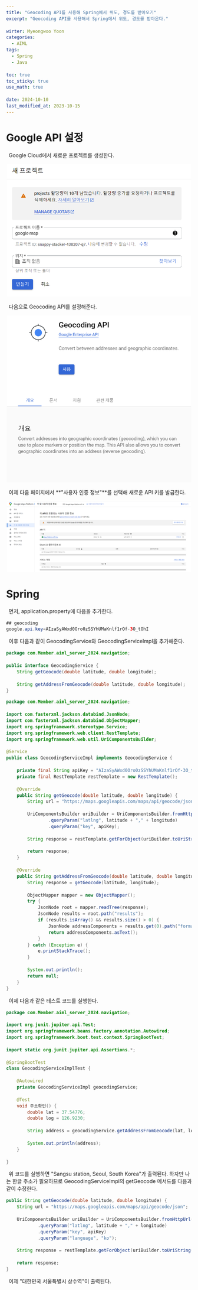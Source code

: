 ```yaml
---
title: "Geocoding API를 사용해 Spring에서 위도, 경도를 받아오기"
excerpt: "Geocoding API를 사용해서 Spring에서 위도, 경도를 받아온다."

wirter: Myeongwoo Yoon
categories:
  - AIML
tags:
  - Spring
  - Java

toc: true
toc_sticky: true
use_math: true 

date: 2024-10-10
last_modified_at: 2023-10-15
---
```


Google API 설정
======

&ensp;Google Cloud에서 새로운 프로젝트를 생성한다.<br/>
<p align="center"><img src="/assets/img/AIML/위도, 경도 받아오기/1-1-New Project.png" width="500"></p>

&ensp;다음으로 Geocoding API를 설정해준다.<br/>
<p align="center"><img src="/assets/img/AIML/위도, 경도 받아오기/1-2-Geocoding API.png" width="500"></p>

&ensp;이제 다음 페이지에서 **"사용자 인증 정보"**를 선택해 새로운 API 키를 발급한다.<br/>
<p align="center"><img src="/assets/img/AIML/위도, 경도 받아오기/1-3-New API Key.png" width="500"></p>

Spring
======

&ensp;먼저, application.property에 다음을 추가한다.
```java
## geocoding
google.api.key=AIzaSyAWxd0Oro0zSSYhUMaKnlf1rOf-3O_tOhI
```

&ensp;이후 다음과 같이 GeocodingService와 GeocodingServiceImpl을 추가해준다.
```java
package com.Member.aiml_server_2024.navigation;

public interface GeocodingService {
    String getGeocode(double latitude, double longitude);

    String getAddressFromGeocode(double latitude, double longitude);
}
```

```java
package com.Member.aiml_server_2024.navigation;

import com.fasterxml.jackson.databind.JsonNode;
import com.fasterxml.jackson.databind.ObjectMapper;
import org.springframework.stereotype.Service;
import org.springframework.web.client.RestTemplate;
import org.springframework.web.util.UriComponentsBuilder;

@Service
public class GeocodingServiceImpl implements GeocodingService {

    private final String apiKey = "AIzaSyAWxd0Oro0zSSYhUMaKnlf1rOf-3O_tOhI";
    private final RestTemplate restTemplate = new RestTemplate();

    @Override
    public String getGeocode(double latitude, double longitude) {
        String url = "https://maps.googleapis.com/maps/api/geocode/json";

        UriComponentsBuilder uriBuilder = UriComponentsBuilder.fromHttpUrl(url)
                .queryParam("latlng", latitude + "," + longitude)
                .queryParam("key", apiKey);

        String response = restTemplate.getForObject(uriBuilder.toUriString(), String.class);

        return response;
    }

    @Override
    public String getAddressFromGeocode(double latitude, double longitude) {
        String response = getGeocode(latitude, longitude);

        ObjectMapper mapper = new ObjectMapper();
        try {
            JsonNode root = mapper.readTree(response);
            JsonNode results = root.path("results");
            if (results.isArray() && results.size() > 0) {
                JsonNode addressComponents = results.get(0).path("formatted_address");
                return addressComponents.asText();
            }
        } catch (Exception e) {
            e.printStackTrace();
        }

        System.out.println();
        return null;
    }
}
```

&ensp;이제 다음과 같은 테스트 코드를 실행한다.
```java
package com.Member.aiml_server_2024.navigation;

import org.junit.jupiter.api.Test;
import org.springframework.beans.factory.annotation.Autowired;
import org.springframework.boot.test.context.SpringBootTest;

import static org.junit.jupiter.api.Assertions.*;

@SpringBootTest
class GeocodingServiceImplTest {

    @Autowired
    private GeocodingServiceImpl geocodingService;

    @Test
    void 주소확인() {
        double lat = 37.54776;
        double log = 126.9230;

        String address = geocodingService.getAddressFromGeocode(lat, log);

        System.out.println(address);
    }

}
```

&ensp;위 코드를 실행하면 "Sangsu station, Seoul, South Korea"가 출력된다. 하자만 나는 한글 주소가 필요하므로 GeocodingServiceImpl의 getGeocode 메서드를 다음과 같이 수정한다.
```java
public String getGeocode(double latitude, double longitude) {
    String url = "https://maps.googleapis.com/maps/api/geocode/json";

    UriComponentsBuilder uriBuilder = UriComponentsBuilder.fromHttpUrl(url)
            .queryParam("latlng", latitude + "," + longitude)
            .queryParam("key", apiKey)
            .queryParam("language", "ko");

    String response = restTemplate.getForObject(uriBuilder.toUriString(), String.class);

    return response;
}
```

&ensp;이제 "대한민국 서울특별시 상수역"이 출력된다.